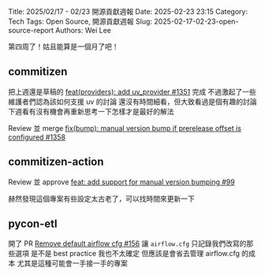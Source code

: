 Title: 2025/02/17 - 02/23 開源貢獻週報
Date: 2025-02-23 23:15
Category: Tech
Tags: Open Source, 開源貢獻週報
Slug: 2025-02-17-02-23-open-source-report
Authors: Wei Lee

第四周了！姑且能算是一個月了吧！

<!--more-->

## commitizen
把上週還是草稿的 [feat(providers): add uv_provider #1351](https://github.com/commitizen-tools/commitizen/pull/1351) 完成
不過激起了一些維護者們認為該如何支援 uv 的討論
還沒有時間細看，但大致看過是個有趣的討論
下週看有沒有機會再重新思考一下怎樣才是最好的解法

Review 並 merge [fix(bump): manual version bump if prerelease offset is configured #1358](https://github.com/commitizen-tools/commitizen/pull/1358)

## commitizen-action
Review 並 approve [feat: add support for manual version bumping #99](https://github.com/commitizen-tools/commitizen-action/pull/99)

赫然發現這個專案有些設定太古老了，可以找時間來更新一下

## pycon-etl
開了 PR [Remove default airflow cfg #156](https://github.com/pycontw/pycon-etl/pull/156/files)
讓 `airflow.cfg` 只記錄我們改寫的那些選項
是不是 best practice 我也不太確定
但應該是會省去管理 airflow.cfg 的成本
尤其是這種可能會一手接一手的專案
